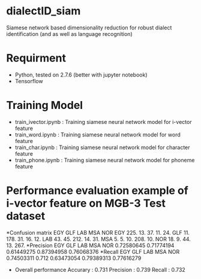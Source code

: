 # dialectID_siam
Siamese network based dimensionality reduction for robust dialect identification (and as well as language recognition)

# Requirment
* Python, tested on 2.7.6 (better with jupyter notebook)
* Tensorflow

# Training Model
* train_ivector.ipynb : Training siamese neural network model for i-vector feature
* train_word.ipynb : Training siamese neural network model for word feature
* train_char.ipynb : Training siamese neural network model for character feature
* train_phone.ipynb : Training siamese neural network model for phoneme feature

# Performance evaluation example of i-vector feature on MGB-3 Test dataset

*Confusion matrix
      EGY   GLF   LAB   MSA   NOR
 EGY  225.   13.   37.   11.   24.
 GLF   11.  178.   31.   16.   12.
 LAB   43.   45.  212.   14.   31.
 MSA    5.    5.   10.  208.   10.
 NOR   18.    9.   44.   13.  267.
*Precision
        EGY         GLF         LAB         MSA         NOR
 0.72580645  0.71774194  0.61449275  0.87394958  0.76068376
*Recall
        EGY         GLF         LAB         MSA         NOR
 0.74503311  0.712       0.63473054  0.79389313  0.77616279
* Overall performance
Accurary  : 0.731
Precision : 0.739
Recall    : 0.732



